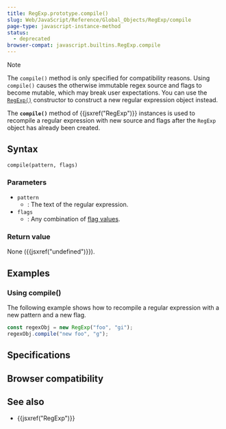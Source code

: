```yaml
---
title: RegExp.prototype.compile()
slug: Web/JavaScript/Reference/Global_Objects/RegExp/compile
page-type: javascript-instance-method
status:
  - deprecated
browser-compat: javascript.builtins.RegExp.compile
---
```


 

> [!NOTE]
> The `compile()` method is only specified for compatibility reasons. Using `compile()` causes the otherwise immutable regex source and flags to become mutable, which may break user expectations. You can use the [`RegExp()`](/Web/JavaScript/Reference/Global_Objects/RegExp/RegExp) constructor to construct a new regular expression object instead.

The **`compile()`** method of {{jsxref("RegExp")}} instances is used to recompile a regular expression with new source and flags after the `RegExp` object has already been created.

## Syntax

```js-nolint
compile(pattern, flags)
```

### Parameters

- `pattern`
  - : The text of the regular expression.
- `flags`
  - : Any combination of [flag values](/Web/JavaScript/Reference/Global_Objects/RegExp/RegExp#flags).

### Return value

None ({{jsxref("undefined")}}).

## Examples

### Using compile()

The following example shows how to recompile a regular expression with a new pattern and a new flag.

```js
const regexObj = new RegExp("foo", "gi");
regexObj.compile("new foo", "g");
```

## Specifications



## Browser compatibility



## See also

- {{jsxref("RegExp")}}
